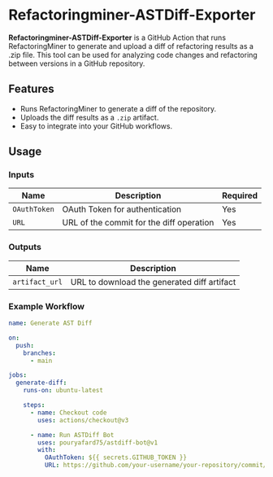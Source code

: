 # Refactoringminer-ASTDiff-Exporter


**Refactoringminer-ASTDiff-Exporter** is a GitHub Action that runs RefactoringMiner to generate and upload a diff of refactoring results as a .zip file. This tool can be used for analyzing code changes and refactoring between versions in a GitHub repository.

## Features

- Runs RefactoringMiner to generate a diff of the repository.
- Uploads the diff results as a `.zip` artifact.
- Easy to integrate into your GitHub workflows.

## Usage

### Inputs

| Name       | Description                           | Required |
|------------|---------------------------------------|----------|
| `OAuthToken` | OAuth Token for authentication        | Yes      |
| `URL`       | URL of the commit for the diff operation | Yes      |

### Outputs

| Name         | Description                                     |
|--------------|-------------------------------------------------|
| `artifact_url` | URL to download the generated diff artifact   |

### Example Workflow

```yaml
name: Generate AST Diff

on:
  push:
    branches:
      - main

jobs:
  generate-diff:
    runs-on: ubuntu-latest

    steps:
      - name: Checkout code
        uses: actions/checkout@v3

      - name: Run ASTDiff Bot
        uses: pouryafard75/astdiff-bot@v1
        with:
          OAuthToken: ${{ secrets.GITHUB_TOKEN }}
          URL: https://github.com/your-username/your-repository/commit/SHA

